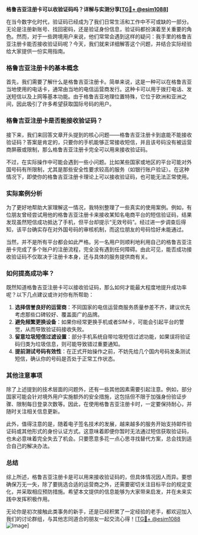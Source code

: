 **格鲁吉亚注册卡可以收验证码吗？详解与实测分享[[TG💪+ @esim1088](https://t.me/s/esim1088)]**

在当今数字化时代，验证码已经成为了我们日常生活和工作中不可或缺的一部分。无论是注册新账号、找回密码，还是验证身份信息，验证码都扮演着至关重要的角色。然而，对于一些跨境用户来说，他们常常会遇到这样的疑问：我手里的格鲁吉亚注册卡能否接收验证码呢？今天，我们就来详细解答这个问题，并结合实际经验给大家提供一份实用指南。

### 格鲁吉亚注册卡的基本概念

首先，我们需要了解什么是格鲁吉亚注册卡。简单来说，这是一种可以在格鲁吉亚当地使用的电话卡，通常由当地的电信运营商发行。这种卡可以用于拨打电话、发送短信以及上网等基本功能。由于格鲁吉亚地理位置特殊，它位于欧洲和亚洲之间，因此吸引了许多希望获取国际号码的用户。

### 格鲁吉亚注册卡是否能接收验证码？

接下来，我们来回答文章开头提到的核心问题——格鲁吉亚注册卡到底能不能接收验证码？答案是肯定的，只要你的手机能够正常接收短信，并且该号码没有被运营商屏蔽或限制，那么格鲁吉亚注册卡完全可以用来接收验证码。

不过，在实际操作中可能会遇到一些小问题。比如某些国家或地区的平台可能对外国号码有所限制，尤其是那些安全性要求较高的服务（如银行账户验证）。在这种情况下，即使你的格鲁吉亚注册卡理论上可以接收验证码，也可能无法正常使用。

### 实际案例分析

为了更好地帮助大家理解这一情况，我特别整理了一些真实的使用案例。例如，有位朋友曾经尝试用他的格鲁吉亚注册卡来接收某知名电商平台的短信验证码，结果发现虽然短信成功抵达了手机，但平台却提示“无效号码”。经过进一步调查后得知，该平台确实存在对外国号码的审核机制，而这位朋友的号码恰好未能通过。

当然，并不是所有平台都会如此严格。另一名用户则顺利地利用自己的格鲁吉亚注册卡完成了多个账户的注册流程，完全没有遇到任何障碍。由此可见，能否成功接收验证码不仅取决于注册卡本身，还与具体的服务提供商有关。

### 如何提高成功率？

既然知道格鲁吉亚注册卡可以接收验证码，那么如何才能最大程度地提升成功率呢？以下几点建议或许对你有所帮助：

1. **选择信誉良好的运营商**：不同国家的电信运营商服务质量参差不齐，建议优先考虑那些口碑较好、覆盖面广的品牌。
2. **避免频繁更换设备**：如果你经常更换手机或者SIM卡，可能会引起平台的警觉，从而导致验证码接收失败。
3. **留意垃圾短信过滤设置**：部分手机系统自带垃圾短信过滤功能，如果误将验证码归类为垃圾信息，则可能导致错过重要通知。
4. **提前测试号码有效性**：在正式开始操作之前，不妨先给几个国内号码发条测试短信，确认你的号码是否处于正常工作状态。

### 其他注意事项

除了上述提到的技术层面的问题外，还有一些其他因素需要引起注意。例如，部分国家可能会针对境外用户实施额外的安全措施，这包括但不限于加强身份验证步骤、限制每日登录次数等。因此，在使用格鲁吉亚注册卡时，一定要保持耐心，并随时关注相关信息更新。

此外，值得注意的是，随着电子签名技术的发展，越来越多的服务开始支持邮件验证码或其他形式的身份认证方式。这意味着即便你暂时无法通过短信获取验证码，也未必意味着完全失去了机会。只要愿意多花一点心思寻找替代方案，总会找到适合自己的解决办法。

### 总结

综上所述，格鲁吉亚注册卡是可以用来接收验证码的，但具体情况因人而异。要想确保万无一失，除了要挑选合适的运营商之外，还需要密切关注目标平台的规定变化，并采取相应预防措施。希望本文提供的信息能够为大家带来启发，并在未来实践中发挥积极作用。

无论你是初次接触此类事务的新手，还是已经积累了一定经验的老手，都欢迎加入我们的讨论群组，与其他志同道合的朋友一起交流心得！[[TG💪+ @esim1088](https://t.me/s/esim1088) ![Image](https://i.postimg.cc/4NQfJmqS/Snipaste-2025-05-13-00-14-12.png)]